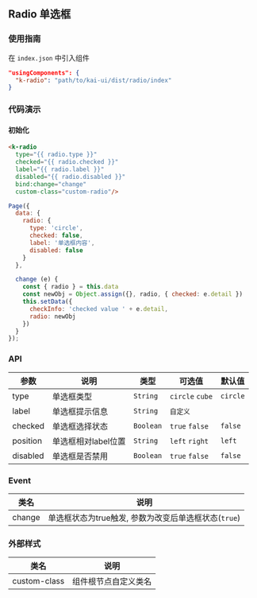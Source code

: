 ## Radio 单选框

### 使用指南
在 `index.json` 中引入组件
```json
"usingComponents": {
  "k-radio": "path/to/kai-ui/dist/radio/index"
}
```

### 代码演示

#### 初始化

```html
<k-radio
  type="{{ radio.type }}"
  checked="{{ radio.checked }}"
  label="{{ radio.label }}"
  disabled="{{ radio.disabled }}"
  bind:change="change"
  custom-class="custom-radio"/>
```

```javascript
Page({
  data: {
    radio: {
      type: 'circle',
      checked: false,
      label: '单选框内容',
      disabled: false
    }
  },

  change (e) {
    const { radio } = this.data
    const newObj = Object.assign({}, radio, { checked: e.detail })
    this.setData({
      checkInfo: 'checked value ' + e.detail,
      radio: newObj
    })
  }
});
```

### API

| 参数 | 说明 | 类型 | 可选值 | 默认值 |
|-----------|-----------|-----------|-----------|-------------|
| type | 单选框类型 | `String` | `circle` `cube` | `circle` |
| label | 单选框提示信息 | `String` | `自定义` | ` ` |
| checked | 单选框选择状态 | `Boolean` | `true` `false` | `false` |
| position | 单选框相对label位置 | `String` | `left` `right` | `left` |
| disabled | 单选框是否禁用 | `Boolean` | `true` `false` | `false` |


### Event

| 类名 | 说明 |
|-----------|-----------|
| change | 单选框状态为true触发, 参数为改变后单选框状态(`true`) |


### 外部样式

| 类名 | 说明 |
|-----------|-----------|
| custom-class | 组件根节点自定义类名 |

